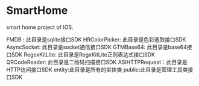 # SmartHome
smart home project of IOS.


FMDB : 此目录是sqlite接口SDK
HRColorPicker: 此目录是色彩选取接口SDK
AsyncSocket: 此目录是socket通信接口SDK
GTMBase64: 此目录是base64接口SDK
RegexKitLite: 此目录是RegxKitLite正则表达式接口SDK
QRCodeReader: 此目录是二维码扫描接口SDK
ASIHTTPRequest：此目录是HTTP访问接口SDK
entity:此目录是所有的实体类
public:此目录是管理工具类接口SDK
